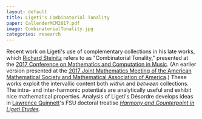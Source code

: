 ```yaml
---
layout: default
title: Ligeti's Combinatorial Tonality
paper: CallenderMCM2017.pdf
image: CombinatorialTonality.jpg
categories: research
---
```

Recent work on Ligeti's use of complementary collections in his late works, which [Richard Steinitz](http://www.hud.ac.uk/research/researchcentres/cerenem/emeritusprofrichardsteinitz/) refers to as "Combinatorial Tonality," presented at the [2017 Conference on Mathematics and Computation in Music](http://www.mcm2017.org/). (An earlier version presented at the [2017 Joint Mathematics Meeting of the American Mathematical Society and Mathematical Association of America](http://jointmathematicsmeetings.org/jmm).) These works exploit the intervallic content both _within_ and _between_ collections. The intra- and inter-harmonic potentials are analytically useful and exhibit nice mathematical properties. Analysis of Ligeti's Désordre develops ideas in [Lawrence Quinnett](http://www.lawrencequinnett.com/)'s FSU doctoral treatise [_Harmony and Counterpoint in Ligeti Études_](http://diginole.lib.fsu.edu/islandora/object/fsu:185306/datastream/PDF/view).